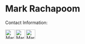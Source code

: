 # Mark Rachapoom
 
Contact Information:

 <a href="https://www.linkedin.com/in/rphanchotong/">
   <img align="left" alt="Mark's Instagram" width="30px" src="https://cdn.jsdelivr.net/npm/simple-icons@v3/icons/linkedin.svg" />
 </a>
 <a href="https://www.instagram.com/markkypanc/">
   <img align="left" alt="Mark's Instagram" width="30px" src="https://cdn.jsdelivr.net/npm/simple-icons@v3/icons/instagram.svg" />
 </a>
 <a href="https://www.facebook.com/Rachapoom Phanchotong">
   <img align="left" alt="Mark's Instagram" width="30px" src="https://cdn.jsdelivr.net/npm/simple-icons@v3/icons/facebook.svg" />
 </a>

 <br>
 <br />
